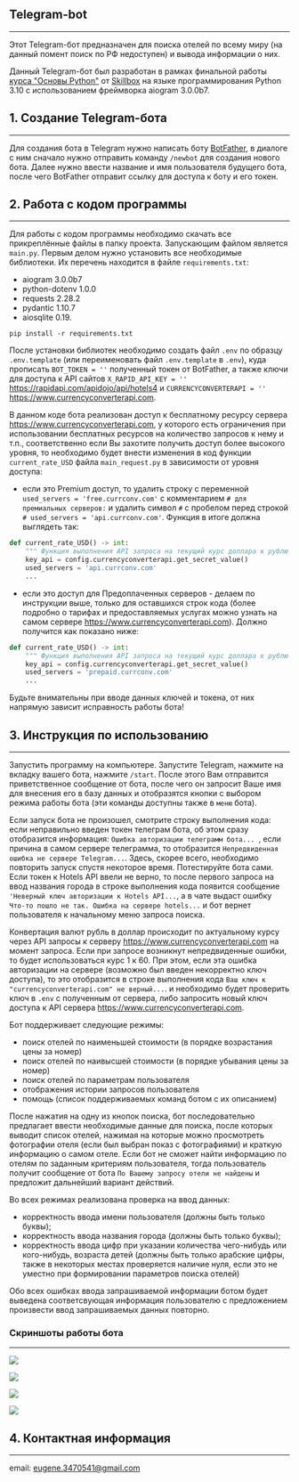 ##  Telegram-bot
***       
Этот Telegram-бот предназначен для поиска отелей по всему миру (на данный помент поиск по РФ недоступен) и вывода информации о них.

Данный Telegram-бот был разработан в рамках финальной работы [курса "Основы Python"](https://skillbox.ru/course/profession-python/) от [Skillbox](https://skillbox.ru) на языке программирования Python 3.10 c использованием фреймворка aiogram 3.0.0b7.


## 1. Создание Telegram-бота
***
Для создания бота в Telegram нужно написать боту [BotFather](https://t.me/BotFather), в диалоге с ним сначало нужно отправить команду ``/newbot`` для создания нового бота. Далее нужно ввести название и имя пользователя будущего бота, после чего BotFather отправит ссылку для доступа к боту и его токен.

## 2. Работа с кодом программы
***
Для работы с кодом программы необходимо скачать все прикреплённые файлы в папку проекта.
Запускающим файлом является ``main.py``.
Первым делом нужно установить все необходимые библиотеки. Их перечень находится в файле ``requirements.txt``: 
- aiogram 3.0.0b7
- python-dotenv 1.0.0
- requests 2.28.2
- pydantic 1.10.7
- aiosqlite 0.19.                   
```
pip install -r requirements.txt
```

После установки библиотек необходимо создать файл ``.env`` по образцу ``.env.template`` (или переименовать файл ``.env.template`` в ``.env``), куда прописать ``BOT_TOKEN = ''`` полученный токен от BotFather, а также ключи для доступа к API сайтов 
``X_RAPID_API_KEY = ''`` <https://rapidapi.com/apidojo/api/hotels4> и ``CURRENCYCONVERTERAPI = ''`` <https://www.currencyconverterapi.com>.

В данном коде бота реализован доступ к бесплатному ресурсу сервера <https://www.currencyconverterapi.com>, у которого есть ограничения при использовании бесплатных ресурсов на количество запросов к нему и т.п., соответственно если Вы захотите получить доступ более высокого уровня, то необходимо будет внести изменения в код функции ``current_rate_USD`` файла ``main_request.py`` в зависимости от уровня доступа:
- если это Premium доступ, то удалить строку с переменной ``used_servers = 'free.currconv.com'`` с комментарием ``# для премиальных серверов:`` и удалить символ ``#`` с пробелом перед строкой ``# used_servers = 'api.currconv.com'``. Функция в итоге должна выглядеть так:   
``` python
def current_rate_USD() -> int:
    """ Функция выполнения API запроса на текущий курс доллара к рублю """
    key_api = config.currencyconverterapi.get_secret_value()
    used_servers = 'api.currconv.com'
    ...
``` 
- если это доступ для Предоплаченных серверов - делаем по инструкции выше, только для оставшихся строк кода (более подробно о тарифах и предоставляемых услугах можно узнать на самом сервере <https://www.currencyconverterapi.com>). Должно получится как показано ниже: 
``` python
def current_rate_USD() -> int:
    """ Функция выполнения API запроса на текущий курс доллара к рублю """
    key_api = config.currencyconverterapi.get_secret_value()
    used_servers = 'prepaid.currconv.com'
    ...
``` 

Будьте внимательны при вводе данных ключей и токена, от них напрямую зависит исправность работы бота!

## 3. Инструкция по использованию
***
Запустить программу на компьютере.
Запустите Telegram, нажмите на вкладку вашего бота, нажмите ``/start``. После этого Вам отправится приветственное сообщение от бота, после чего он запросит Ваше имя для внесения его в базу данных и отобразятся кнопки с выбором режима работы бота (эти команды доступны также в ``меню`` бота).

Если запуск бота не произошел, смотрите строку выполнения кода: если неправильно введен токен телеграм бота, об этом сразу отобразится информация: ``Ошибка авторизации телеграмм бота... ``, если причина в самом сервере телеграмма, то отобразится ``Непредвиденная ошибка не сервере Telegram...``. Здесь, скорее всего, необходимо повторить запуск спустя некоторое время.
Потестируйте бота сами. Если токен к Hotels API ввели не верно, то после первого запроса на ввод названия города в строке выполнения кода появится сообщение ``'Неверный ключ авторизации к Hotels API...``, а в чате выдаст ошибку ``Что-то пошло не так. Ошибка на сервере hotels...`` и бот вернет пользователя к начальному меню запроса поиска.

Конвертация валют рубль в доллар происходит по актуальному курсу через API запросы к серверу <https://www.currencyconverterapi.com> 
на момент запроса. Если при запросе возникнут непредвиденные ошибки, то будет использоваться курс 1 к 60. 
При этом, если эта ошибка авторизации на сервере (возможно был введен некорректно ключ доступа), то это отобразится в строке выполнения кода ``Ваш ключ к "currencyconverterapi.com" не верный...``. и необходимо будет проверить ключ в ``.env`` с полученным от сервера, 
либо запросить новый ключ доступа к API сервера <https://www.currencyconverterapi.com>.

Бот поддерживает следующие режимы:
- поиск отелей по наименьшей стоимости (в порядке возрастания цены за номер)
- поиск отелей по наивысшей стоимости (в порядке убывания цены за номер)
- поиск отелей по параметрам пользователя
- отображения истории запросов пользователя
- помощь (список поддерживаемых команд ботом с их описанием)

После нажатия на одну из кнопок поиска, бот последовательно предлагает ввести необходимые данные для 
поиска, после которых выводит список отелей, нажимая на которые можно просмотреть фотографии отеля (если был выбран 
показ с фотографиями) и краткую информацию о самом отеле. Если бот не сможет найти информацию по отелям по заданным критериям 
пользователя, тогда пользователь получит сообщение от бота ``По Вашему запросу отели не найдены`` и предложит дальнейший вариант действий.

Во всех режимах реализована проверка на ввод данных:
- корректность ввода имени пользователя (должны быть только буквы);
- корректность ввода названия города (должны быть только буквы);
- корректность ввода цифр при указании количества чего-нибудь или кого-нибудь, возраста детей (должны быть только арабские цифры, также в некоторых местах проверяется наличие нуля, если это не уместно при формировании параметров поиска отелей)

Обо всех ошибках ввода запрашиваемой информации ботом будет выведена соответсвующая информация пользователю с предложением произвести ввод запрашиваемых данных повторно.

### Скриншоты работы бота
***
![](images/scene1.png)

![](images/scene2.png)

![](images/scene3.png)

![](images/scene4.png)

## 4. Контактная информация
***
email: [eugene.3470541@gmail.com](https://mail.google.com/mail/)
